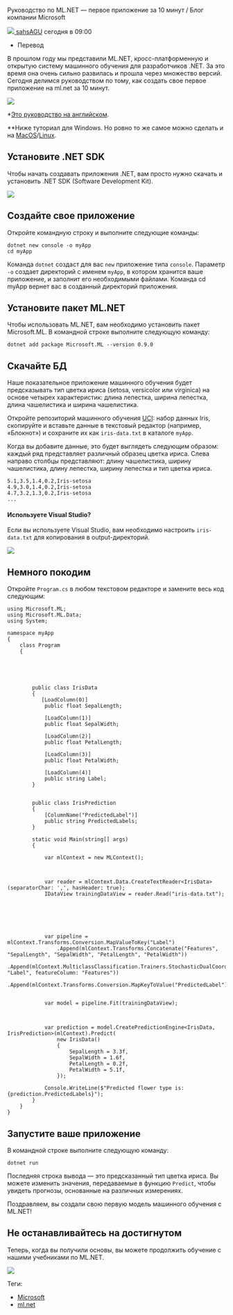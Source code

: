 Руководство по ML.NET — первое приложение за 10 минут / Блог компании Microsoft

 [![](../_resources/0606ee45a24f446180837e5b766bbd26.jpg) sahsAGU](https://habr.com/ru/users/sahsAGU/ "Автор публикации") сегодня в 09:00

*   Перевод

В прошлом году мы представили ML.NET, кросс-платформенную и открытую систему машинного обучения для разработчиков .NET. За это время она очень сильно развилась и прошла через множество версий. Сегодня делимся руководством по тому, как создать свое первое приложение на ml.net за 10 минут.

![](../_resources/b3e25747ce364cae90fe66f7c4be71f4.jpeg)

*[Это руководство на английском](https://habr.com/ru/company/microsoft/blog/436732/).

**Ниже туториал для Windows. Но ровно то же самое можно сделать и на [MacOS](https://dotnet.microsoft.com/learn/machinelearning-ai/ml-dotnet-get-started-tutorial?initial-os=macos)/[Linux](https://dotnet.microsoft.com/learn/machinelearning-ai/ml-dotnet-get-started-tutorial?initial-os=linux).

## Установите .NET SDK

Чтобы начать создавать приложения .NET, вам просто нужно скачать и установить .NET SDK (Software Development Kit).

[![](../_resources/1efbe66f5f5d4da1bfc94a0e50fcb6ea.png)](https://download.visualstudio.microsoft.com/download/pr/97132669-937e-48c8-99c7-e3eb543b0325/c30900f4f2a534380995d25ef80c3f77/dotnet-sdk-2.2.103-win-gs-x64.exe)

## Создайте свое приложение

Откройте командную строку и выполните следующие команды:

    dotnet new console -o myApp
    cd myApp

Команда `dotnet` создаст для вас `new` приложение типа `console`. Параметр `-o` создает директорий с именем `myApp`, в котором хранится ваше приложение, и заполнит его необходимыми файлами. Команда cd myApp вернет вас в созданный директорий приложения.

## Установите пакет ML.NET

Чтобы использовать ML.NET, вам необходимо установить пакет Microsoft.ML. В командной строке выполните следующую команду:

    dotnet add package Microsoft.ML --version 0.9.0

  

## Скачайте БД

Наше показательное приложение машинного обучения будет предсказывать тип цветка ириса (setosa, versicolor или virginica) на основе четырех характеристик: длина лепестка, ширина лепестка, длина чашелистика и ширина чашелистика.

Откройте репозиторий машинного обучения [UCI](https://archive.ics.uci.edu/ml/machine-learning-databases/iris/iris.data): набор данных Iris, скопируйте и вставьте данные в текстовый редактор (например, «Блокнот») и сохраните их как `iris-data.txt` в каталоге `myApp`.

Когда вы добавите данные, это будет выглядеть следующим образом: каждый ряд представляет различный образец цветка ириса. Слева направо столбцы представляют: длину чашелистика, ширину чашелистика, длину лепестка, ширину лепестка и тип цветка ириса.

    5.1,3.5,1.4,0.2,Iris-setosa
    4.9,3.0,1.4,0.2,Iris-setosa
    4.7,3.2,1.3,0.2,Iris-setosa
    ...

  

#### Используете Visual Studio?

Если вы используете Visual Studio, вам необходимо настроить `iris-data.txt` для копирования в output-директорий.

![](../_resources/d423cd0cc0cf45ae8193b38f134766e4.png)

## Немного покодим

Откройте `Program.cs` в любом текстовом редакторе и замените весь код следующим:

    using Microsoft.ML;
    using Microsoft.ML.Data;
    using System;
    
    namespace myApp
    {
        class Program
        {
            
            
            
            
            
            public class IrisData
            {
               [LoadColumn(0)]
                public float SepalLength;
    
                [LoadColumn(1)]
                public float SepalWidth;
    
                [LoadColumn(2)]
                public float PetalLength;
    
                [LoadColumn(3)]
                public float PetalWidth;
    
                [LoadColumn(4)]
                public string Label;
            }
    
            
            public class IrisPrediction
            {
                [ColumnName("PredictedLabel")]
                public string PredictedLabels;
            }
    
            static void Main(string[] args)
            {
                
                var mlContext = new MLContext();
    
                
                
                var reader = mlContext.Data.CreateTextReader<IrisData>(separatorChar: ',', hasHeader: true);
                IDataView trainingDataView = reader.Read("iris-data.txt");
    
                
                
                
                
                
                var pipeline = mlContext.Transforms.Conversion.MapValueToKey("Label")
                    .Append(mlContext.Transforms.Concatenate("Features", "SepalLength", "SepalWidth", "PetalLength", "PetalWidth"))
                    .Append(mlContext.MulticlassClassification.Trainers.StochasticDualCoordinateAscent(labelColumn: "Label", featureColumn: "Features"))
                    .Append(mlContext.Transforms.Conversion.MapKeyToValue("PredictedLabel"));
    
                
                var model = pipeline.Fit(trainingDataView);
    
                
                
                var prediction = model.CreatePredictionEngine<IrisData, IrisPrediction>(mlContext).Predict(
                    new IrisData()
                    {
                        SepalLength = 3.3f,
                        SepalWidth = 1.6f,
                        PetalLength = 0.2f,
                        PetalWidth = 5.1f,
                    });
    
                Console.WriteLine($"Predicted flower type is: {prediction.PredictedLabels}");
            }
        }
    }

  

## Запустите ваше приложение

В командной строке выполните следующую команду:

    dotnet run

Последняя строка вывода — это предсказанный тип цветка ириса. Вы можете изменить значения, передаваемые в функцию `Predict`, чтобы увидеть прогнозы, основанные на различных измерениях.

Поздравляем, вы создали свою первую модель машинного обучения с ML.NET!

## Не останавливайтесь на достигнутом

Теперь, когда вы получили основы, вы можете продолжить обучение с нашими учебниками по ML.NET.

[![](../_resources/47033bc7fb1641d9a75a575e3edd45b0.png)](https://docs.microsoft.com/dotnet/machine-learning/tutorials)

Теги:

*   [Microsoft](https://habr.com/ru/search/?q=%5BMicrosoft%5D&target_type=posts)
*   [ml.net](https://habr.com/ru/search/?q=%5Bml.net%5D&target_type=posts)